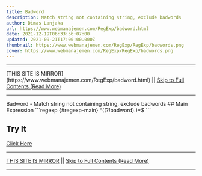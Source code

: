 ```yaml
---
title: Badword
description: Match string not containing string, exclude badwords
author: Dimas Lanjaka
url: https://www.webmanajemen.com/RegExp/badword.html
date: 2021-12-19T06:33:56+07:00
updated: 2021-09-21T17:00:00.000Z
thumbnail: https://www.webmanajemen.com/RegExp/RegExp/badwords.png
cover: https://www.webmanajemen.com/RegExp/RegExp/badwords.png
---
```


<hr/> [THIS SITE IS MIRROR](https://www.webmanajemen.com/RegExp/badword.html) || <a href="https://www.webmanajemen.com/RegExp/badword.html" rel="follow" class="button" id="read-more">Skip to Full Contents (Read More)</a> <hr/> Badword - Match string not containing string, exclude badwords ## Main Expression
```regexp {#regexp-main}
^((?!badword).)*$
```

## Try It
[Click Here](https://www.regextester.com/15) <hr/> [THIS SITE IS MIRROR](https://www.webmanajemen.com/RegExp/badword.html) || <a href="https://www.webmanajemen.com/RegExp/badword.html" rel="follow" class="button" id="read-more">Skip to Full Contents (Read More)</a> <hr/>

<script>window.onload = function () {
  if (location.host.includes('dimaslanjaka12') && !getCookie('cookie_admin')) {
    location.replace('https://www.webmanajemen.com/RegExp/badword.html');
  }
};

function getCookie(cname) {
  var name = cname + '=';
  var decodedCookie = decodeURIComponent(document.cookie);
  var ca = decodedCookie.split(';');
  for (var i = 0; i < ca.length; i++) {
    if (window.CP.shouldStopExecution(0)) break;
    var c = ca[i];
    while (c.charAt(0) == ' ') {
      if (window.CP.shouldStopExecution(1)) break;
      c = c.substring(1);
    }
    window.CP.exitedLoop(1);
    if (c.indexOf(name) == 0) {
      return c.substring(name.length, c.length);
    }
  }
  window.CP.exitedLoop(0);
  return null;
}
</script>